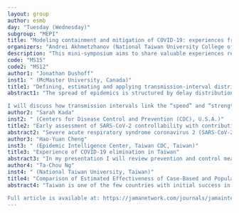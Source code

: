 ```yaml
---
layout: group
author: esmb
day: "Tuesday (Wednesday)"
subgroup: "MEPI"
title: "Modeling containment and mitigation of COVID-19: experiences from different countries worldwide"
organizers: "Andrei Akhmetzhanov (National Taiwan University College of Public Health, Taiwan), Natalie Linton (Hokkaido University, Japan)"
description: "This mini-symposium aims to share valuable experiences related to the containment and mitigation of COVID-19 in contexts, as well as draw connections between mathematical models of disease spread. Presentations will encompass the views of experts who have worked for national COVID-19 task force teams and mathematical modelers offering a wider perspective for transmission dynamics. The first session includes talks on the epidemiological characteristics of SARS-CoV-2 while also sharing the experience of COVID-19 control in Taiwan, which had extremely low incidence throughout the pandemic. The second session will begin with an emphasis on gender inequality observed during the COVID-19 pandemic using examples from Japan. The rest of the session will be devoted to an overview of mathematical modeling techniques that are used to quantify the spread of COVID-19."
code: "MS15"
code2: "MS12"
author1: "Jonathan Dushoff"
inst1: " (McMaster University, Canada)"
title1: "Defining, estimating and applying transmission-interval distributions"
abstract1: "The spread of epidemics is structured by delay distributions, including the now-famous “serial interval” between the symptom-onset times of an infector and an infectee (often conflated with the “generation interval” between infection times). Defining these time distributions clearly, and describing how they relate to each other, and to key parameters of disease spread, poses interesting theoretical and practical questions, some of which are still open.

I will discuss how transmission intervals link the “speed” and “strength” of epidemics, issues in their estimation, and their role in helping monitor changes in the parameters underlying the spread of COVID-19 disease."
author2: "Sarah Kada"
inst2: " (Centers for Disease Control and Prevention (CDC), U.S.A.)"
title2: "Early assessment of SARS-CoV-2 controllability with contribution of asymptomatic and pre-symptomatic individuals"
abstract2: "Severe acute respiratory syndrome coronavirus 2 (SARS-CoV-2), the infectious agent responsible for coronavirus disease 2019 (COVID-19), is readily transmitted person to person. Optimal control of COVID-19 depends on directing resources and health messaging to mitigation efforts that are most likely to prevent transmission. We used an analytical model to assess the proportion of SARS-CoV-2 transmissions in the community that likely occur from persons without symptoms. This model assessed the relative amount of transmission from pre-symptomatic, asymptomatic, and symptomatic individuals across a range of scenarios in which the proportion of transmission from people who never develop symptoms (i.e., remain asymptomatic) and the infectious period were varied according to published best estimates. We used multiple scenarios of proportions of asymptomatic individuals with COVID-19 and infectious periods to estimate that transmission from asymptomatic individuals most likely accounted for more than half of all transmissions. In addition to identification and isolation of persons with symptomatic COVID-19, effective control of spread therefore require reducing the risk of transmission from people with infection who do not have symptoms. These findings suggested that measures such as wearing masks, hand hygiene, social distancing, and strategic testing of people who are not ill would be foundational to slowing the spread of COVID-19 until safe and effective vaccines are available and widely used."
author3: "Hao-Yuan Cheng"
inst3: " (Epidemic Intelligence Center, Taiwan CDC, Taiwan)"
title3: "Experience of COVID-19 elimination in Taiwan"
abstract3: "In my presentation I will review prevention and control measures against COVID-19 spread in Taiwan that have been centered on stringent border control, obligatory quarantine of all incoming travelers, and intensified contact tracing."
author4: "Ta-Chou Ng"
inst4: " (National Taiwan University, Taiwan)"
title4: "Comparison of Estimated Effectiveness of Case-Based and Population-Based Interventions on COVID-19 Containment in Taiwan"
abstract4: "Taiwan is one of the few countries with initial success in COVID-19 control without strict lockdown or school closure, yet reasons remain to be fully elucidated. This comparative effectiveness study evaluated the effectiveness of case-based (including contact tracing and quarantine) and population-based (including social distancing and facial masking) interventions for COVID-19 in Taiwan. We used a stochastic branching process model using COVID-19 epidemic data from Taiwan for model development and calibration. Effective reproduction number of COVID-19 cases and the probability of outbreak extinction were used to evaluate the effectiveness of each combination of interventions. Case detection, contact tracing, and 14-day quarantine of close contacts (regardless of symptoms) was estimated to decrease the reproduction number from the counterfactual value of 2.50 to 1.53 (95% CrI 1.50-1.57), which would not be sufficient for epidemic control, which requires a value of less than 1. In our estimated analysis, voluntary population-based interventions, if used alone, were estimated to have reduced the reproduction number to 1.30 (95% CrI 1.03-1.58). Combined case-based and population-based interventions were estimated to reduce the reproduction number to below unity (0.85; 95% CrI 0.78-0.89). Results were similar for additional analyses with influenza data and sensitivity analyses. We showed that only the combination of case-based and population-based interventions (with wide adherence) may explain the success of COVID-19 control in Taiwan in 2020. Either category of interventions alone would have been insufficient, even in a country with an effective public health system and comprehensive contact tracing program. Mitigating the COVID-19 pandemic requires the collaborative effort of public health professionals and the general public. 

Full article is available at: https://jamanetwork.com/journals/jamainternalmedicine/fullarticle/2778395"
---
```

